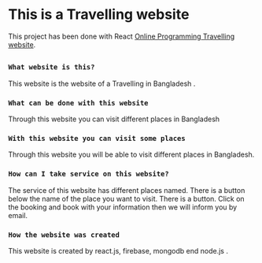 # This is a Travelling website

This project has been done with React  [Online Programming Travelling website](#).

##


### `What website is this?`

This website is the website of a Travelling in Bangladesh .

### `What can be done with this website`

Through this website you can visit different places in Bangladesh

### `With this website you can visit some places`

Through this website you will be able to visit different places in Bangladesh.

### `How can I take service on this website?`

The service of this website has different places named. There is a button below the name of the place you want to visit. There is a button. Click on the booking and book with your information then we will inform you by email.

### `How the website was created`

This website is created by react.js, firebase, mongodb end node.js .
